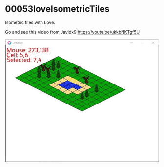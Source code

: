 # 00053loveIsometricTiles
Isometric tiles with Löve.

Go and see this video from Javidx9 https://youtu.be/ukkbNKTgf5U

![this is a image](SharedScreenshot.jpg)

